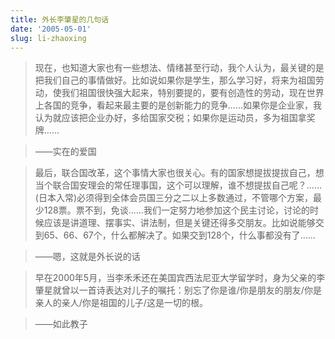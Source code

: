 ```yaml
---
title: 外长李肇星的几句话
date: '2005-05-01'
slug: li-zhaoxing
---
```


> 现在，也知道大家也有一些想法、情绪甚至行动，我个人认为，最关键的是把我们自己的事情做好。比如说如果你是学生，那么学习好，将来为祖国劳动，使我们祖国很快强大起来，特别要提的，要有创造性的劳动，现在世界上各国的竞争，看起来最主要的是创新能力的竞争……如果你是企业家，我认为就应该把企业办好，多给国家交税；如果你是运动员，多为祖国拿奖牌……

> ——实在的爱国

<!-- -->

> 最后，联合国改革，这个事情大家也很关心。有的国家想提拔提拔自己，想当个联合国安理会的常任理事国，这个可以理解，谁不想提拔自己呢？……(日本入常)必须得到全体会员国三分之二以上多数通过，不管哪个方案，最少128票。票不到，免谈……我们一定努力地参加这个民主讨论，讨论的时候应该是讲道理、摆事实、讲法制，但是关键还得多交朋友。比如说能够交到65、66、67个，什么都解决了。如果交到128个，什么事都没有了……

> ——嗯，这就是外长说的话

<!-- -->

> 早在2000年5月，当李禾禾还在美国宾西法尼亚大学留学时，身为父亲的李肇星就曾以一首诗表达对儿子的嘱托：别忘了你是谁/你是朋友的朋友/你是亲人的亲人/你是祖国的儿子/这是一切的根。

> ——如此教子
